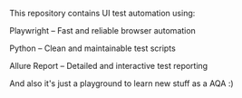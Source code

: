 
This repository contains UI test automation using:

Playwright – Fast and reliable browser automation

Python – Clean and maintainable test scripts

Allure Report – Detailed and interactive test reporting


And also it's just a playground to learn new stuff as a AQA :)
